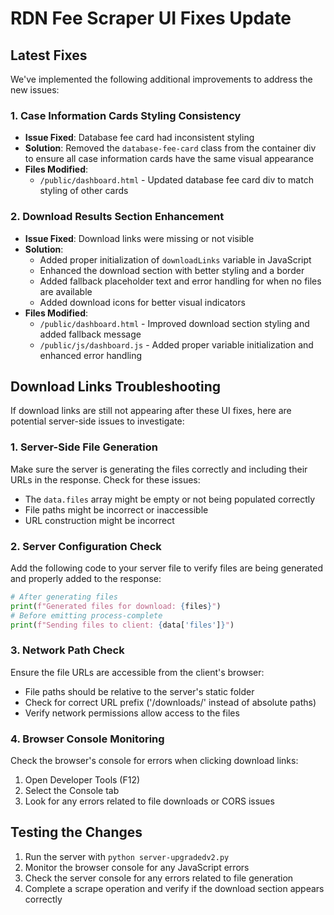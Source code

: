 # RDN Fee Scraper UI Fixes Update

## Latest Fixes

We've implemented the following additional improvements to address the new issues:

### 1. Case Information Cards Styling Consistency

- **Issue Fixed**: Database fee card had inconsistent styling
- **Solution**: Removed the `database-fee-card` class from the container div to ensure all case information cards have the same visual appearance
- **Files Modified**:
  - `/public/dashboard.html` - Updated database fee card div to match styling of other cards

### 2. Download Results Section Enhancement

- **Issue Fixed**: Download links were missing or not visible
- **Solution**: 
  - Added proper initialization of `downloadLinks` variable in JavaScript
  - Enhanced the download section with better styling and a border
  - Added fallback placeholder text and error handling for when no files are available
  - Added download icons for better visual indicators
- **Files Modified**:
  - `/public/dashboard.html` - Improved download section styling and added fallback message
  - `/public/js/dashboard.js` - Added proper variable initialization and enhanced error handling

## Download Links Troubleshooting

If download links are still not appearing after these UI fixes, here are potential server-side issues to investigate:

### 1. Server-Side File Generation

Make sure the server is generating the files correctly and including their URLs in the response. Check for these issues:

- The `data.files` array might be empty or not being populated correctly
- File paths might be incorrect or inaccessible
- URL construction might be incorrect

### 2. Server Configuration Check

Add the following code to your server file to verify files are being generated and properly added to the response:

```python
# After generating files
print(f"Generated files for download: {files}")
# Before emitting process-complete
print(f"Sending files to client: {data['files']}")
```

### 3. Network Path Check

Ensure the file URLs are accessible from the client's browser:

- File paths should be relative to the server's static folder
- Check for correct URL prefix ('/downloads/' instead of absolute paths)
- Verify network permissions allow access to the files

### 4. Browser Console Monitoring

Check the browser's console for errors when clicking download links:

1. Open Developer Tools (F12)
2. Select the Console tab
3. Look for any errors related to file downloads or CORS issues

## Testing the Changes

1. Run the server with `python server-upgradedv2.py`
2. Monitor the browser console for any JavaScript errors
3. Check the server console for any errors related to file generation
4. Complete a scrape operation and verify if the download section appears correctly